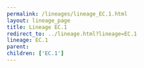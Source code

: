 ```yaml
---
permalink: /lineages/lineage_EC.1.html
layout: lineage_page
title: Lineage EC.1
redirect_to: ../lineage.html?lineage=EC.1
lineage: EC.1
parent: 
children: ['EC.1']
---
```

